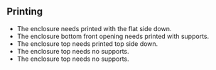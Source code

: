 ## Printing
- The enclosure needs printed with the flat side down.
- The enclosure bottom front opening needs printed with supports.
- The enclosure top needs printed top side down.
- The enclosure top needs no supports.
- The enclosure top needs no supports.
